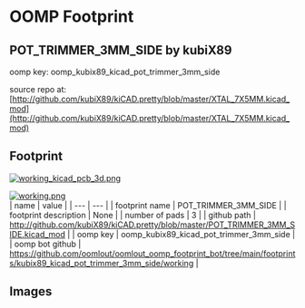 # OOMP Footprint  
## POT_TRIMMER_3MM_SIDE  by kubiX89  
  
oomp key: oomp_kubix89_kicad_pot_trimmer_3mm_side  
  
source repo at: [http://github.com/kubiX89/kiCAD.pretty/blob/master/XTAL_7X5MM.kicad_mod](http://github.com/kubiX89/kiCAD.pretty/blob/master/XTAL_7X5MM.kicad_mod)  
## Footprint  
  
[![working_kicad_pcb_3d.png](working_kicad_pcb_3d_600.png)](working_kicad_pcb_3d.png)  
  
[![working.png](working_600.png)](working.png)  
| name | value | 
| --- | --- | 
| footprint name | POT_TRIMMER_3MM_SIDE | 
| footprint description | None | 
| number of pads | 3 | 
| github path | http://github.com/kubiX89/kiCAD.pretty/blob/master/POT_TRIMMER_3MM_SIDE.kicad_mod | 
| oomp key | oomp_kubix89_kicad_pot_trimmer_3mm_side | 
| oomp bot github | https://github.com/oomlout/oomlout_oomp_footprint_bot/tree/main/footprints/kubix89_kicad_pot_trimmer_3mm_side/working | 
## Images  
